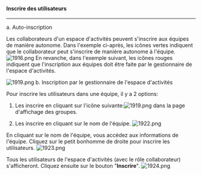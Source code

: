 #### Inscrire des utilisateurs



---


a. Auto-inscription

Les collaborateurs d'un espace d'activités peuvent s'inscrire aux équipes de manière autonome.
Dans l'exemple ci-après, les icônes vertes indiquent que le collaborateur peut s'inscrire de manière autonome à l'équipe.
![1916.png](http://www.claroline.net/uploads/custom/images/1916.png)
En revanche, dans l'exemple suivant, les icônes rouges indiquent que l'inscription aux équipes doit être faite par le gestionnaire de l'espace d'activités.

![1919.png](http://www.claroline.net/uploads/custom/images/1919.png)
b. Inscription par le gestionnaire de l'espace d'activités

Pour inscrire les utilisateurs dans une équipe, il y a 2 options:

   1. Les inscrire en cliquant sur l'icône suivante:![1919.png](http://www.claroline.net/uploads/custom/images/1919.png) dans la page d'affichage des groupes.
  
   2. Les inscrire en cliquant sur le nom de l'équipe. ![1922.png](http://www.claroline.net/uploads/custom/images/1922.png)

En cliquant sur le nom de l'équipe, vous accédez aux informations de l'équipe. Cliquez sur le petit bonhomme de droite pour inscrire les utilisateurs.
![1923.png](http://www.claroline.net/uploads/custom/images/1923.png)

Tous les utilisateurs de l'espace d'activités (avec le rôle collaborateur) s'afficheront. Cliquez ensuite sur le bouton "**Inscrire**".
![1924.png](http://www.claroline.net/uploads/custom/images/1924.png)

